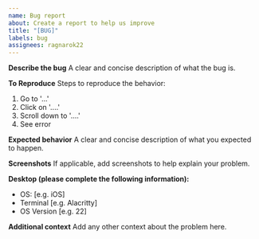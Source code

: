 ```yaml
---
name: Bug report
about: Create a report to help us improve
title: "[BUG]"
labels: bug
assignees: ragnarok22
---
```


**Describe the bug**
A clear and concise description of what the bug is.

**To Reproduce**
Steps to reproduce the behavior:

1. Go to '...'
2. Click on '....'
3. Scroll down to '....'
4. See error

**Expected behavior**
A clear and concise description of what you expected to happen.

**Screenshots**
If applicable, add screenshots to help explain your problem.

**Desktop (please complete the following information):**

- OS: [e.g. iOS]
- Terminal [e.g. Alacritty]
- OS Version [e.g. 22]

**Additional context**
Add any other context about the problem here.

